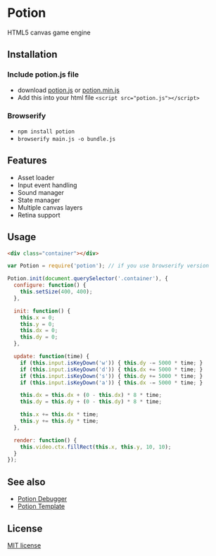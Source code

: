 # Potion

HTML5 canvas game engine

## Installation

### Include potion.js file

- download [potion.js](https://raw2.github.com/jansedivy/potion/master/build/potion.js) or [potion.min.js](https://raw2.github.com/jansedivy/potion/master/build/potion.min.js)
- Add this into your html file `<script src="potion.js"></script>`

### Browserify

- `npm install potion`
- `browserify main.js -o bundle.js`

## Features

- Asset loader
- Input event handling
- Sound manager
- State manager
- Multiple canvas layers
- Retina support

## Usage

```html
<div class="container"></div>
```

```javascript
var Potion = require('potion'); // if you use browserify version

Potion.init(document.querySelector('.container'), {
  configure: function() {
    this.setSize(400, 400);
  },

  init: function() {
    this.x = 0;
    this.y = 0;
    this.dx = 0;
    this.dy = 0;
  },

  update: function(time) {
    if (this.input.isKeyDown('w')) { this.dy -= 5000 * time; }
    if (this.input.isKeyDown('d')) { this.dx += 5000 * time; }
    if (this.input.isKeyDown('s')) { this.dy += 5000 * time; }
    if (this.input.isKeyDown('a')) { this.dx -= 5000 * time; }

    this.dx = this.dx + (0 - this.dx) * 8 * time;
    this.dy = this.dy + (0 - this.dy) * 8 * time;

    this.x += this.dx * time;
    this.y += this.dy * time;
  },

  render: function() {
    this.video.ctx.fillRect(this.x, this.y, 10, 10);
  }
});
```


## See also

- [Potion Debugger](https://github.com/jansedivy/potion-debugger)
- [Potion Template](https://github.com/jansedivy/potion-template)

## License

[MIT license](http://opensource.org/licenses/mit-license.php)
